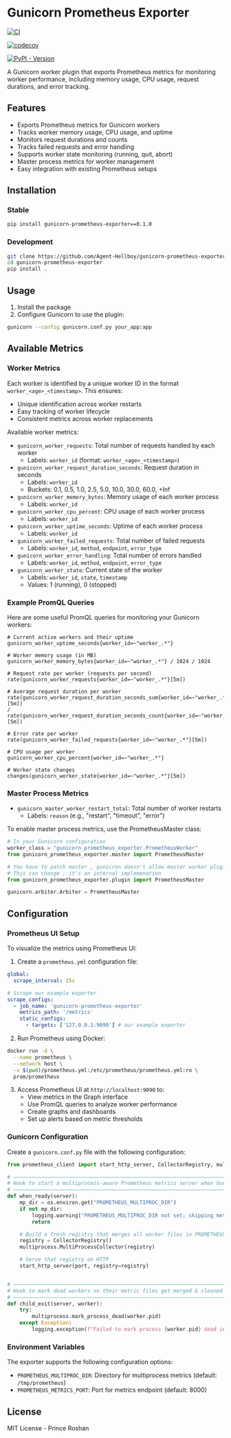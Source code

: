 # Gunicorn Prometheus Exporter

[![CI](https://github.com/agent-hellboy/gunicorn-prometheus-exporter/actions/workflows/ci.yml/badge.svg)](https://github.com/agent-hellboy/gunicorn-prometheus-exporter/actions/workflows/ci.yml)

[![codecov](https://codecov.io/gh/Agent-Hellboy/gunicorn-prometheus-exporter/graph/badge.svg?token=NE7JS4FZHC)](https://codecov.io/gh/Agent-Hellboy/gunicorn-prometheus-exporter)

[![PyPI - Version](https://img.shields.io/pypi/v/gunicorn-prometheus-exporter.svg)](https://pypi.org/project/gunicorn-prometheus-exporter/)

A Gunicorn worker plugin that exports Prometheus metrics for monitoring worker performance, including memory usage, CPU usage, request durations, and error tracking.

## Features

- Exports Prometheus metrics for Gunicorn workers
- Tracks worker memory usage, CPU usage, and uptime
- Monitors request durations and counts
- Tracks failed requests and error handling
- Supports worker state monitoring (running, quit, abort)
- Master process metrics for worker management
- Easy integration with existing Prometheus setups

## Installation

### Stable
```bash 
pip install gunicorn-prometheus-exporter==0.1.0
```

### Development
```bash
git clone https://github.com/Agent-Hellboy/gunicorn-prometheus-exporter
cd gunicorn-prometheus-exporter
pip install .
```

## Usage

1. Install the package
2. Configure Gunicorn to use the plugin:

```bash
gunicorn --config gunicorn.conf.py your_app:app
```

## Available Metrics

### Worker Metrics

Each worker is identified by a unique worker ID in the format `worker_<age>_<timestamp>`. This ensures:
- Unique identification across worker restarts
- Easy tracking of worker lifecycle
- Consistent metrics across worker replacements

Available worker metrics:

- `gunicorn_worker_requests`: Total number of requests handled by each worker
  - Labels: `worker_id` (format: `worker_<age>_<timestamp>`)
- `gunicorn_worker_request_duration_seconds`: Request duration in seconds
  - Labels: `worker_id`
  - Buckets: 0.1, 0.5, 1.0, 2.5, 5.0, 10.0, 30.0, 60.0, +Inf
- `gunicorn_worker_memory_bytes`: Memory usage of each worker process
  - Labels: `worker_id`
- `gunicorn_worker_cpu_percent`: CPU usage of each worker process
  - Labels: `worker_id`
- `gunicorn_worker_uptime_seconds`: Uptime of each worker process
  - Labels: `worker_id`
- `gunicorn_worker_failed_requests`: Total number of failed requests
  - Labels: `worker_id`, `method`, `endpoint`, `error_type`
- `gunicorn_worker_error_handling`: Total number of errors handled
  - Labels: `worker_id`, `method`, `endpoint`, `error_type`
- `gunicorn_worker_state`: Current state of the worker
  - Labels: `worker_id`, `state`, `timestamp`
  - Values: 1 (running), 0 (stopped)

### Example PromQL Queries

Here are some useful PromQL queries for monitoring your Gunicorn workers:

```promql
# Current active workers and their uptime
gunicorn_worker_uptime_seconds{worker_id=~"worker_.*"}

# Worker memory usage (in MB)
gunicorn_worker_memory_bytes{worker_id=~"worker_.*"} / 1024 / 1024

# Request rate per worker (requests per second)
rate(gunicorn_worker_requests{worker_id=~"worker_.*"}[5m])

# Average request duration per worker
rate(gunicorn_worker_request_duration_seconds_sum{worker_id=~"worker_.*"}[5m]) 
/ 
rate(gunicorn_worker_request_duration_seconds_count{worker_id=~"worker_.*"}[5m])

# Error rate per worker
rate(gunicorn_worker_failed_requests{worker_id=~"worker_.*"}[5m])

# CPU usage per worker
gunicorn_worker_cpu_percent{worker_id=~"worker_.*"}

# Worker state changes
changes(gunicorn_worker_state{worker_id=~"worker_.*"}[5m])
```

### Master Process Metrics

- `gunicorn_master_worker_restart_total`: Total number of worker restarts
  - Labels: `reason` (e.g., "restart", "timeout", "error")

To enable master process metrics, use the PrometheusMaster class:

```python
# In your Gunicorn configuration
worker_class = "gunicorn_prometheus_exporter.PrometheusWorker"
from gunicorn_prometheus_exporter.master import PrometheusMaster

# You have to patch master , gunicron doesn't allow master worker plugin
# This can change , it's an internal implemenation
from gunicorn_prometheus_exporter.plugin import PrometheusMaster

gunicorn.arbiter.Arbiter = PrometheusMaster
```

## Configuration

### Prometheus UI Setup

To visualize the metrics using Prometheus UI:

1. Create a `prometheus.yml` configuration file:
```yaml
global:
  scrape_interval: 15s

# Scrape our example exporter
scrape_configs:
  - job_name: 'gunicorn-prometheus-exporter'         
    metrics_path: '/metrics'       
    static_configs:
      - targets: ['127.0.0.1:9090'] # our example exporter
```

2. Run Prometheus using Docker:
```bash
docker run -d \
  --name prometheus \
  --network host \
  -v $(pwd)/prometheus.yml:/etc/prometheus/prometheus.yml:ro \
  prom/prometheus
```

3. Access Prometheus UI at `http://localhost:9090` to:
   - View metrics in the Graph interface
   - Use PromQL queries to analyze worker performance
   - Create graphs and dashboards
   - Set up alerts based on metric thresholds

### Gunicorn Configuration

Create a `gunicorn.conf.py` file with the following configuration:

```python
from prometheus_client import start_http_server, CollectorRegistry, multiprocess

# ———————————————————————————————————————————————————————————————————————————————————
# Hook to start a multiprocess‐aware Prometheus metrics server when Gunicorn is ready
# ———————————————————————————————————————————————————————————————————————————————————
def when_ready(server):
    mp_dir = os.environ.get("PROMETHEUS_MULTIPROC_DIR")
    if not mp_dir:
        logging.warning("PROMETHEUS_MULTIPROC_DIR not set; skipping metrics server")
        return

    # Build a fresh registry that merges all worker files in PROMETHEUS_MULTIPROC_DIR
    registry = CollectorRegistry()
    multiprocess.MultiProcessCollector(registry)

    # Serve that registry on HTTP
    start_http_server(port, registry=registry)


# —————————————————————————————————————————————————————————————————————————————
# Hook to mark dead workers so their metric files get merged & cleaned up
# —————————————————————————————————————————————————————————————————————————————
def child_exit(server, worker):
    try:
        multiprocess.mark_process_dead(worker.pid)
    except Exception:
        logging.exception(f"Failed to mark process {worker.pid} dead in multiprocess collector")

```

### Environment Variables

The exporter supports the following configuration options:

- `PROMETHEUS_MULTIPROC_DIR`: Directory for multiprocess metrics (default: `/tmp/prometheus`)
- `PROMETHEUS_METRICS_PORT`: Port for metrics endpoint (default: 8000)

## License

MIT License - Prince Roshan

